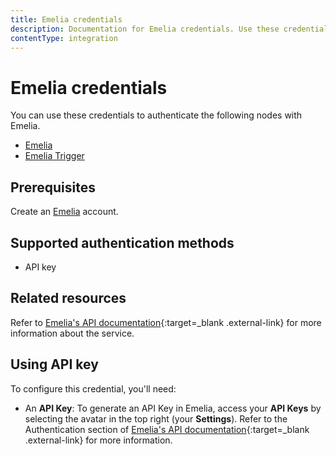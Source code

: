 ```yaml
---
title: Emelia credentials
description: Documentation for Emelia credentials. Use these credentials to authenticate Emelia in n8n, a workflow automation platform.
contentType: integration
---
```


# Emelia credentials

You can use these credentials to authenticate the following nodes with Emelia.

- [Emelia](/integrations/builtin/app-nodes/n8n-nodes-base.emelia/)
- [Emelia Trigger](/integrations/builtin/trigger-nodes/n8n-nodes-base.emeliatrigger/)

## Prerequisites

Create an [Emelia](https://emelia.io) account.

## Supported authentication methods

- API key

## Related resources

Refer to [Emelia's API documentation](https://docs.emelia.io/){:target=_blank .external-link} for more information about the service.

## Using API key

To configure this credential, you'll need:

- An **API Key**: To generate an API Key in Emelia, access your **API Keys** by selecting the avatar in the top right (your **Settings**). Refer to the Authentication section of [Emelia's API documentation](https://docs.emelia.io/){:target=_blank .external-link} for more information.


